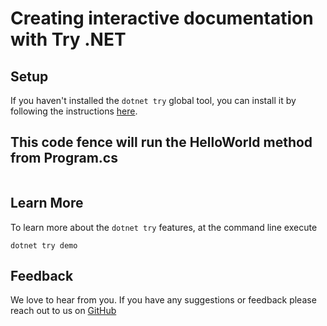 # Creating interactive documentation with Try .NET

## Setup
If you haven't installed the `dotnet try` global tool, you can install it by following the instructions [here](https://github.com/dotnet/try#setup).

## This code fence will run the HelloWorld method from Program.cs

```cs --source-file ./Program.cs --project ./FromTemplate.csproj --region HelloWorld
```

## Learn More
To learn more about the `dotnet try` features, at the command line execute

```console
dotnet try demo
```

## Feedback

We love to hear from you. If you have any suggestions or feedback please reach out to us on [GitHub](https://github.com/dotnet/try)
